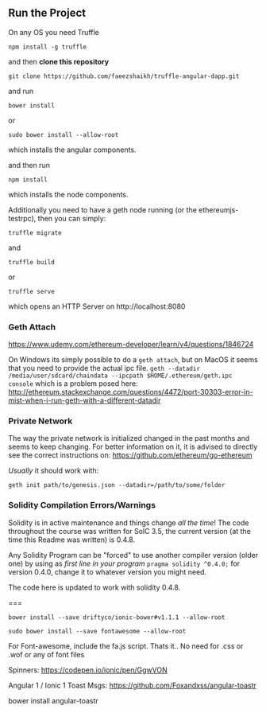 

## Run the Project

On any OS you need Truffle

```
npm install -g truffle
```

and then **clone this repository**
```
git clone https://github.com/faeezshaikh/truffle-angular-dapp.git
```
and run

```
bower install
```

or

```
sudo bower install --allow-root
```

which installs the angular components.

and then run

```
npm install
```

which installs the node components.

Additionally you need to have a geth node running (or the ethereumjs-testrpc), then you can simply:

```
truffle migrate
```

and

```
truffle build
```

or

```
truffle serve
```

which opens an HTTP Server on http://localhost:8080


### Geth Attach

https://www.udemy.com/ethereum-developer/learn/v4/questions/1846724

On Windows its simply possible to do a `geth attach`, but on MacOS it seems that you need to provide the actual ipc file. `geth --datadir /media/user/sdcard/chaindata --ipcpath $HOME/.ethereum/geth.ipc console` which is a problem posed here: http://ethereum.stackexchange.com/questions/4472/port-30303-error-in-mist-when-i-run-geth-with-a-different-datadir


### Private Network
The way the private network is initialized changed in the past months and seems to keep changing. For better information on it, it is advised to directly see the correct instructions on:
https://github.com/ethereum/go-ethereum

_Usually_ it should work with:
```
geth init path/to/genesis.json --datadir=/path/to/some/folder
```


### Solidity Compilation Errors/Warnings
Solidity is in active maintenance and things change _all the time_! The code throughout the course was written for SolC 3.5, the current version (at the time this Readme was written) is 0.4.8.

Any Solidity Program can be "forced" to use another compiler version (older one) by using as _first line in your program_
`pragma solidity ^0.4.0;` for version 0.4.0, change it to whatever version you might need.

The code here is updated to work with solidity 0.4.8.




===

```
bower install --save driftyco/ionic-bower#v1.1.1 --allow-root
```

```
sudo bower install --save fontawesome --allow-root
```

For Font-awesome, include the fa.js script. Thats it.. No need for .css or .wof or any of font files


Spinners: https://codepen.io/ionic/pen/GgwVON

   <ion-spinner icon="ripple" class="spinner-assertive"></ion-spinner>

Angular 1 / Ionic 1 Toast Msgs: https://github.com/Foxandxss/angular-toastr
   

   bower install angular-toastr